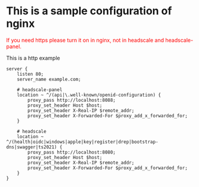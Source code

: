 # This is a sample configuration of nginx

<p style="color: red">If you need https please turn it on in nginx, not in headscale and headscale-panel.</p>

This is a http example
```
server {
    listen 80;
    server_name example.com;
    
    # headscale-panel
    location ~ ^/(api|\.well-known/openid-configuration) {
        proxy_pass http://localhost:8088;
        proxy_set_header Host $host;
        proxy_set_header X-Real-IP $remote_addr;
        proxy_set_header X-Forwarded-For $proxy_add_x_forwarded_for;
    }
    
    # headscale
    location ~ ^/(health|oidc|windows|apple|key|register|drep|bootstrap-dns|swagger|ts2021) {
        proxy_pass http://localhost:8080;
        proxy_set_header Host $host;
        proxy_set_header X-Real-IP $remote_addr;
        proxy_set_header X-Forwarded-For $proxy_add_x_forwarded_for;
    }
}
```